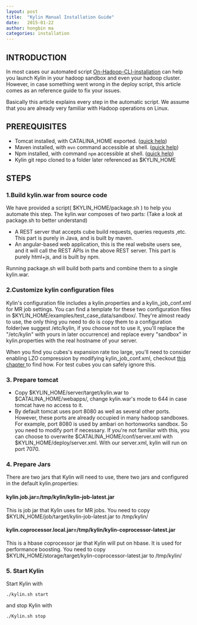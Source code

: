 ```yaml
---
layout: post
title:  "Kylin Manual Installation Guide"
date:   2015-01-22
author: hongbin ma
categories: installation
---
```


## INTRODUCTION

In most cases our automated script [On-Hadoop-CLI-installation](https://github.com/KylinOLAP/Kylin/wiki/On-Hadoop-CLI-installation) can help you launch Kylin in your hadoop sandbox and even your hadoop cluster. However, in case something went wrong in the deploy script, this article comes as an reference guide to fix your issues.

Basically this article explains every step in the automatic script. We assume that you are already very familiar with Hadoop operations on Linux. 

## PREREQUISITES
* Tomcat installed, with CATALINA_HOME exported. ([quick help](https://github.com/KylinOLAP/Kylin/wiki/On-Hadoop-CLI-installation#install-tomcat))
* Maven installed, with `mvn` command accessible at shell. ([quick help](https://github.com/KylinOLAP/Kylin/wiki/On-Hadoop-CLI-installation#install-maven)) 
* Npm installed, with command `npm` accessible at shell. ([quick help](https://github.com/KylinOLAP/Kylin/wiki/On-Hadoop-CLI-installation#install-npm))
* Kylin git repo cloned to a folder later referenced as $KYLIN_HOME

## STEPS

### 1.Build kylin.war from source code

We have provided a script( $KYLIN_HOME/package.sh ) to help you automate this step. The kylin.war composes of two parts: (Take a look at package.sh to better understand)

* A REST server that accepts cube build requests, queries requests ,etc. This part is purely in Java, and is built by maven.
* An angular-based web application, this is the real website users see, and it will call the REST APIs in the above REST server. This part is purely html+js, and is built by npm.

Running package.sh will build both parts and combine them to a single kylin.war.

### 2.Customize kylin configuration files 

Kylin's configuration file includes a kylin.properties and a kylin_job_conf.xml for MR job settings. You can find a template for these two configuration files in $KYLIN_HOME/examples/test_case_data/sandbox/. They're almost ready to use, the only thing you need to do is copy them to a configuration folder(we suggest /etc/kylin, if you choose not to use it, you'll replace the "/etc/kylin" with yours in later occurrence) and replace every "sandbox" in kylin.properties with the real hostname of your server.

When you find you cubes's expansion rate too large, you'll need to consider enabling LZO compression by modifying kylin_job_conf.xml, checkout [this chapter ](https://github.com/KylinOLAP/Kylin/wiki/Advance-settings-of-Kylin-environment#enabling-lzo-compression) to find how. For test cubes you can safely ignore this.

### 3. Prepare tomcat
* Copy $KYLIN_HOME/server/target/kylin.war to $CATALINA_HOME/webapps/, change kylin.war's mode to 644 in case tomcat have no access to it.
* By default tomcat uses port 8080 as well as several other ports. However, these ports are already occupied in many hadoop sandboxes. For example, port 8080 is used by ambari on hortonworks sandbox. So you need to modify port if necessary. If you're not familiar with this, you can choose to overwrite $CATALINA_HOME/conf/server.xml with $KYLIN_HOME/deploy/server.xml. With our server.xml, kylin will run on port 7070.

### 4. Prepare Jars

There are two jars that Kylin will need to use, there two jars and configured in the default kylin.properties:

####  kylin.job.jar=/tmp/kylin/kylin-job-latest.jar

This is job jar that Kylin uses for MR jobs. You need to copy $KYLIN_HOME/job/target/kylin-job-latest.jar to /tmp/kylin/

#### kylin.coprocessor.local.jar=/tmp/kylin/kylin-coprocessor-latest.jar

This is a hbase coprocessor jar that Kylin will put on hbase. It is used for performance boosting. You need to copy $KYLIN_HOME/storage/target/kylin-coprocessor-latest.jar to /tmp/kylin/

### 5. Start Kylin

Start Kylin with

`./kylin.sh start`

and stop Kylin with

`./Kylin.sh stop`
